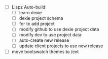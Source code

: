 - [ ] Lispz Auto-build
  - [ ] learn dexie
  - [ ] dexie project schema
  - [ ] for to add project
  - [ ] modify github to use dexie project data
  - [ ] modify dev to use project data
  - [ ] auto-create new release
  - [ ] update client projects to use new release
  
- [ ] move bootswatch themes to /ext
